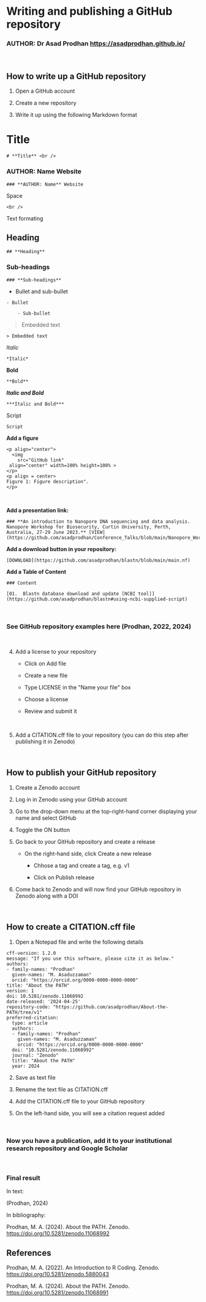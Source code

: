 # **Writing and publishing a GitHub repository** <br />


### **AUTHOR: Dr Asad Prodhan** https://asadprodhan.github.io/


<br />


## **How to write up a GitHub repository**


1.	Open a GitHub account

   
2.	Create a new repository

   
3.	Write it up using the following Markdown format



# **Title** <br />



```
# **Title** <br />
```


### **AUTHOR: Name** Website


```
### **AUTHOR: Name** Website
```


Space


```
<br />
```



Text formating


## **Heading**


```
## **Heading**
```


### **Sub-headings**


```
### **Sub-headings**
```


- Bullet and sub-bullet


```
- Bullet

	- Sub-bullet
```


> Embedded text



```
> Embedded text
```


*Italic* 


```
*Italic*
```


**Bold** 


```
**Bold**
```


***Italic and Bold*** 


```
***Italic and Bold***
```


Script


``` 
Script
```


**Add a figure**


```
<p align="center">
  <img 
    src="GitHub link"
 align="center" width=100% height=100% >   
</p>
<p align = center>
Figure 1: Figure description".
</p>

```

<br />


**Add a presentation link:**


```
### **An introduction to Nanopore DNA sequencing and data analysis. Nanopore Workshop for Biosecurity, Curtin University, Perth, Australia, 27-29 June 2023.** [VIEW](https://github.com/asadprodhan/Conference_Talks/blob/main/Nanopore_Workshop_AsadProdhan_DPIRD.pdf)
```


**Add a download button in your repository:**


```
[DOWNLOAD](https://github.com/asadprodhan/blastn/blob/main/main.nf)
```


**Add a Table of Content**


```
### Content

[01.  Blastn database download and update [NCBI tool]](https://github.com/asadprodhan/blastn#using-ncbi-supplied-script)

```


<br />



### **See GitHub repository examples here (Prodhan, 2022, 2024)**


<br />

  
4.	Add a license to your repository
	

      - Click on Add file
        

      - Create a new file


      - Type LICENSE in the "Name your file" box


      - Choose a license


      - Review and submit it


<br />

   
5.	Add a CITATION.cff file to your repository (you can do this step after publishing it in Zenodo)



<br />


## **How to publish your GitHub repository**


1.	Create a Zenodo account

   
2.	Log in in Zenodo using your GitHub account

   
3.	Go to the drop-down menu at the top-right-hand corner displaying your name and select GitHub


4.	Toggle the ON button


5.	Go back to your GitHub repository and create a release
   

   	- On the right-hand side, click Create a new release
        

        - Chhose a tag and create a tag, e.g. v1


        - Click on Publish release



6.	Come back to Zenodo and will now find your GitHub repository in Zenodo along with a DOI



<br />


## **How to create a CITATION.cff file**



1.	Open a Notepad file and write the following details



```
cff-version: 1.2.0
message: "If you use this software, please cite it as below."
authors:
- family-names: "Prodhan"
  given-names: "M. Asaduzzaman"
  orcid: "https://orcid.org/0000-0000-0000-0000"
title: "About the PATH"
version: 1
doi: 10.5281/zenodo.11068992
date-released: '2024-04-25'
repository-code: "https://github.com/asadprodhan/About-the-PATH/tree/v1"
preferred-citation:
  type: article
  authors:
  - family-names: "Prodhan"
    given-names: "M. Asaduzzaman"
    orcid: "https://orcid.org/0000-0000-0000-0000"
  doi: "10.5281/zenodo.11068992"
  journal: "Zenodo"
  title: "About the PATH"
  year: 2024

```


   
2.	Save as text file
   

   
3.	Rename the text file as CITATION.cff


   
4.	Add the CITATION.cff file to your GitHub repository


   
5.	On the left-hand side, you will see a citation request added

   
<br />


    
### **Now you have a publication, add it to your institutional research repository and Google Scholar**


<br />


### **Final result**


In text:

(Prodhan, 2024)


In bibliography:

Prodhan, M. A. (2024). About the PATH. Zenodo. https://doi.org/10.5281/zenodo.11068992



## **References**


Prodhan, M. A. (2022). An Introduction to R Coding. Zenodo. https://doi.org/10.5281/zenodo.5880043


Prodhan, M. A. (2024). About the PATH. Zenodo. https://doi.org/10.5281/zenodo.11068991




